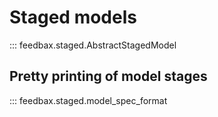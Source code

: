 # Staged models

::: feedbax.staged.AbstractStagedModel

## Pretty printing of model stages

::: feedbax.staged.model_spec_format

